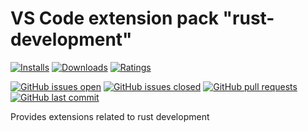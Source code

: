 # VS Code extension pack "rust-development"

[![Installs](https://vsmarketplacebadges.dev/installs-short/raits.rust-development.png)](https://marketplace.visualstudio.com/items?itemName=raits.rust-development)
[![Downloads](https://vsmarketplacebadges.dev/downloads-short/raits.rust-development.png)](https://marketplace.visualstudio.com/items?itemName=raits.rust-development)
[![Ratings](https://vsmarketplacebadges.dev/rating-short/raits.rust-development.png)](https://marketplace.visualstudio.com/items?itemName=raits.rust-development&ssr=false#review-details)

[![GitHub issues open](https://img.shields.io/github/issues-raw/raits-gmbh/vscode-extension-pack-rust-development.png?logo=github)](https://github.com/raits-gmbh/vscode-extension-pack-rust-development/issues)
[![GitHub issues closed](https://img.shields.io/github/issues-closed-raw/raits-gmbh/vscode-extension-pack-rust-development.png?logo=github)](https://github.com/raits-gmbh/vscode-extension-pack-rust-development/issues?q=is%3Aissue+is%3Aclosed)
[![GitHub pull requests](https://img.shields.io/github/issues-pr/raits-gmbh/vscode-extension-pack-rust-development.png?logo=github)](https://github.com/raits-gmbh/vscode-extension-pack-rust-development/pulls)
[![GitHub last commit](https://img.shields.io/github/last-commit/raits-gmbh/vscode-extension-pack-rust-development.png?logo=github)](https://github.com/raits-gmbh/vscode-extension-pack-rust-development)

Provides extensions related to rust development

